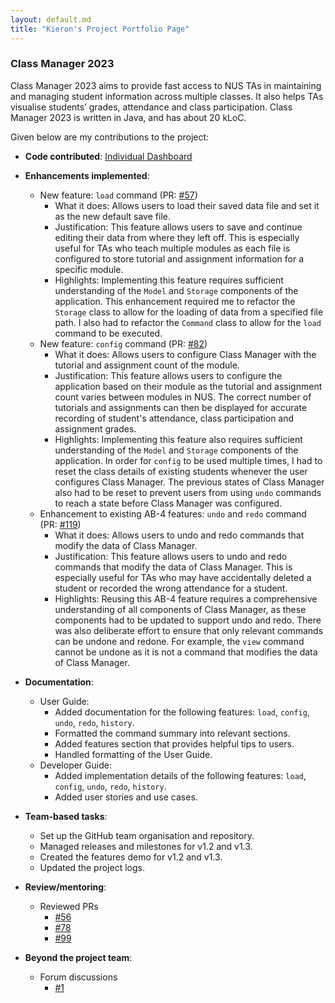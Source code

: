 ```yaml
---
layout: default.md
title: "Kieron's Project Portfolio Page"
---
```


### Class Manager 2023

Class Manager 2023 aims to provide fast access to NUS TAs in maintaining and managing student information across multiple classes. It also helps TAs visualise students’ grades, attendance and class participation. Class Manager 2023 is written in Java, and has about 20 kLoC.

Given below are my contributions to the project:

* **Code contributed**: [Individual Dashboard](https://nus-cs2103-ay2324s1.github.io/tp-dashboard/?search=cikguseven&breakdown=true)

* **Enhancements implemented**:
  * New feature: `load` command (PR: [#57](https://github.com/AY2324S1-CS2103T-T11-1/tp/pull/57))
    * What it does: Allows users to load their saved data file and set it as the new default save file.
    * Justification: This feature allows users to save and continue editing their data from where they left off. This is especially useful for TAs who teach multiple modules as each file is configured to store tutorial and assignment information for a specific module.
    * Highlights: Implementing this feature requires sufficient understanding of the `Model` and `Storage` components of the application. This enhancement required me to refactor the `Storage` class to allow for the loading of data from a specified file path. I also had to refactor the `Command` class to allow for the `load` command to be executed.
  * New feature: `config` command (PR: [#82](https://github.com/AY2324S1-CS2103T-T11-1/tp/pull/82))
    * What it does: Allows users to configure Class Manager with the tutorial and assignment count of the module.
    * Justification: This feature allows users to configure the application based on their module as the tutorial and assignment count varies between modules in NUS. The correct number of tutorials and assignments can then be displayed for accurate recording of student's attendance, class participation and assignment grades.
    * Highlights: Implementing this feature also requires sufficient understanding of the `Model` and `Storage` components of the application. In order for `config` to be used multiple times, I had to reset the class details of existing students whenever the user configures Class Manager. The previous states of Class Manager also had to be reset to prevent users from using `undo` commands to reach a state before Class Manager was configured.
  * Enhancement to existing AB-4 features: `undo` and `redo` command (PR: [#119](https://github.com/AY2324S1-CS2103T-T11-1/tp/pull/119))
    * What it does: Allows users to undo and redo commands that modify the data of Class Manager.
    * Justification: This feature allows users to undo and redo commands that modify the data of Class Manager. This is especially useful for TAs who may have accidentally deleted a student or recorded the wrong attendance for a student.
    * Highlights: Reusing this AB-4 feature requires a comprehensive understanding of all components of Class Manager, as these components had to be updated to support undo and redo. There was also deliberate effort to ensure that only relevant commands can be undone and redone. For example, the `view` command cannot be undone as it is not a command that modifies the data of Class Manager.
* **Documentation**:
    * User Guide:
      * Added documentation for the following features: `load`, `config`, `undo`, `redo`, `history`.
      * Formatted the command summary into relevant sections.
      * Added features section that provides helpful tips to users.
      * Handled formatting of the User Guide.
    * Developer Guide:
      * Added implementation details of the following features: `load`, `config`, `undo`, `redo`, `history`.
      * Added user stories and use cases.
* **Team-based tasks**:
  * Set up the GitHub team organisation and repository.
  * Managed releases and milestones for v1.2 and v1.3.
  * Created the features demo for v1.2 and v1.3.
  * Updated the project logs.
* **Review/mentoring**:
  * Reviewed PRs
    * [#56](https://github.com/AY2324S1-CS2103T-T11-1/tp/pull/56#discussion_r1359157372)
    * [#78](https://github.com/AY2324S1-CS2103T-T11-1/tp/pull/78#discussion_r1363703267)
    * [#99](https://github.com/AY2324S1-CS2103T-T11-1/tp/pull/99#discussion_r1371868108)
* **Beyond the project team**:
  * Forum discussions
    * [#1](https://github.com/nus-cs2103-AY2324S1/forum/issues/54)
